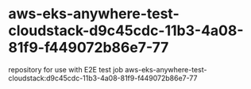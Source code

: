 # aws-eks-anywhere-test-cloudstack-d9c45cdc-11b3-4a08-81f9-f449072b86e7-77
repository for use with E2E test job aws-eks-anywhere-test-cloudstack:d9c45cdc-11b3-4a08-81f9-f449072b86e7-77
